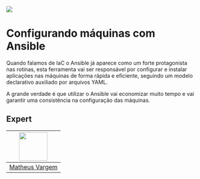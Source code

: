 <img src="https://storage.googleapis.com/golden-wind/experts-club/capa-github.svg" />

# Configurando máquinas com Ansible

Quando falamos de IaC o Ansible já aparece como um forte protagonista nas rotinas, esta ferramenta vai ser responsável por configurar e instalar aplicações nas máquinas de forma rápida e eficiente, seguindo um modelo declarativo auxiliado por arquivos YAML.

A grande verdade é que utilizar o Ansible vai economizar muito tempo e vai garantir uma consistência na configuração das máquinas.


## Expert

| [<img src="https://avatars.githubusercontent.com/u/54695645?v=4" width="75px;"/>](https://github.com/busycore) |
| :-: |
|[Matheus Vargem](https://github.com/busycore)|